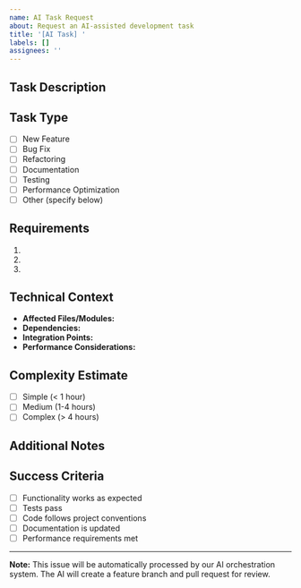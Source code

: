 ```yaml
---
name: AI Task Request
about: Request an AI-assisted development task
title: '[AI Task] '
labels: []
assignees: ''
---
```


## Task Description
<!-- Provide a clear and concise description of what you want to implement or fix -->

## Task Type
<!-- Select the type of task by putting an 'x' in the appropriate box -->
- [ ] New Feature
- [ ] Bug Fix
- [ ] Refactoring
- [ ] Documentation
- [ ] Testing
- [ ] Performance Optimization
- [ ] Other (specify below)

## Requirements
<!-- List specific requirements or acceptance criteria -->
1.
2.
3.

## Technical Context
<!-- Provide relevant technical details -->
- **Affected Files/Modules:**
- **Dependencies:**
- **Integration Points:**
- **Performance Considerations:**

## Complexity Estimate
<!-- Help the AI understand the scope -->
- [ ] Simple (< 1 hour)
- [ ] Medium (1-4 hours)
- [ ] Complex (> 4 hours)

## Additional Notes
<!-- Any additional context, constraints, or considerations -->

## Success Criteria
<!-- How will we know this task is complete? -->
- [ ] Functionality works as expected
- [ ] Tests pass
- [ ] Code follows project conventions
- [ ] Documentation is updated
- [ ] Performance requirements met

---
**Note:** This issue will be automatically processed by our AI orchestration system.
The AI will create a feature branch and pull request for review.
